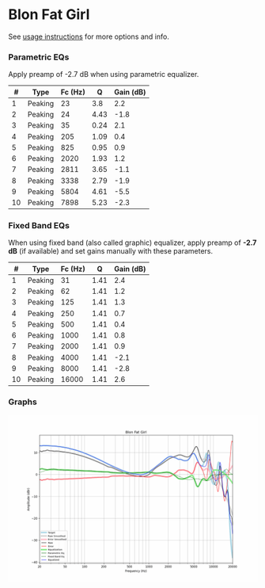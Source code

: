 # Blon Fat Girl
See [usage instructions](https://github.com/jaakkopasanen/AutoEq#usage) for more options and info.

### Parametric EQs
Apply preamp of -2.7 dB when using parametric equalizer.

|   # | Type    |   Fc (Hz) |    Q |   Gain (dB) |
|-----|---------|-----------|------|-------------|
|   1 | Peaking |        23 | 3.8  |         2.2 |
|   2 | Peaking |        24 | 4.43 |        -1.8 |
|   3 | Peaking |        35 | 0.24 |         2.1 |
|   4 | Peaking |       205 | 1.09 |         0.4 |
|   5 | Peaking |       825 | 0.95 |         0.9 |
|   6 | Peaking |      2020 | 1.93 |         1.2 |
|   7 | Peaking |      2811 | 3.65 |        -1.1 |
|   8 | Peaking |      3338 | 2.79 |        -1.9 |
|   9 | Peaking |      5804 | 4.61 |        -5.5 |
|  10 | Peaking |      7898 | 5.23 |        -2.3 |

### Fixed Band EQs
When using fixed band (also called graphic) equalizer, apply preamp of **-2.7 dB** (if available) and set gains manually with these parameters.

|   # | Type    |   Fc (Hz) |    Q |   Gain (dB) |
|-----|---------|-----------|------|-------------|
|   1 | Peaking |        31 | 1.41 |         2.4 |
|   2 | Peaking |        62 | 1.41 |         1.2 |
|   3 | Peaking |       125 | 1.41 |         1.3 |
|   4 | Peaking |       250 | 1.41 |         0.7 |
|   5 | Peaking |       500 | 1.41 |         0.4 |
|   6 | Peaking |      1000 | 1.41 |         0.8 |
|   7 | Peaking |      2000 | 1.41 |         0.9 |
|   8 | Peaking |      4000 | 1.41 |        -2.1 |
|   9 | Peaking |      8000 | 1.41 |        -2.8 |
|  10 | Peaking |     16000 | 1.41 |         2.6 |

### Graphs
![](./Blon%20Fat%20Girl.png)
